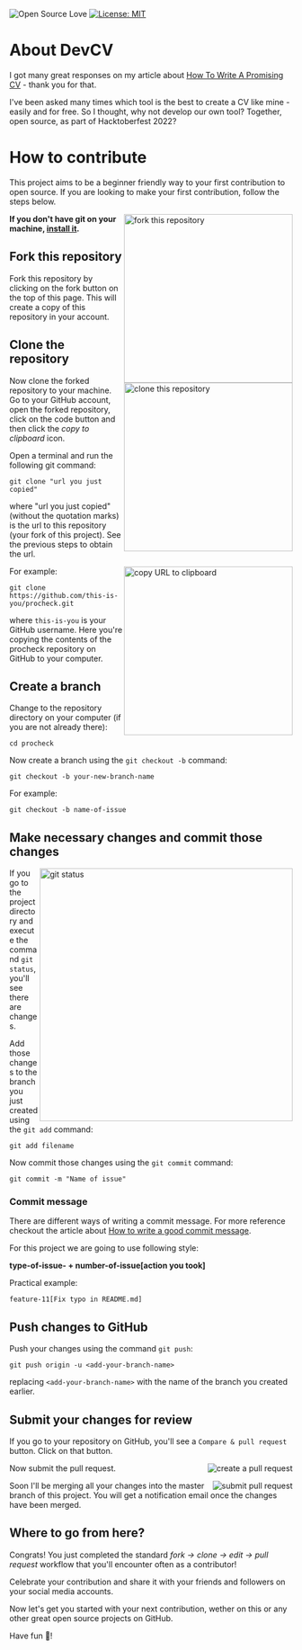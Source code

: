 ![Open Source Love](https://img.shields.io/badge/open%20soure-%F0%9F%92%9F-blueviolet?style=flat-square)
[![License: MIT](https://img.shields.io/badge/License-MIT-green.svg)](https://opensource.org/licenses/MIT)

#

# About DevCV

I got many great responses on my article about <a href="https://dev.to/yuridevat/how-to-write-a-promising-cv-32ih">How To Write A Promising CV</a> - thank you for that.

I've been asked many times which tool is the best to create a CV like mine - easily and for free. So I thought, why not develop our own tool? Together, open source, as part of Hacktoberfest 2022?

# How to contribute

This project aims to be a beginner friendly way to your first contribution to open source. If you are looking to make your first contribution, follow the steps below.

<img align="right" width="300" src="https://docs.google.com/uc?export=download&id=1SbliQ66gfCx0uiwcG_04FAPXNMPHVE7s" alt="fork this repository" />

**If you don't have git on your machine, [install it](https://help.github.com/articles/set-up-git/).**

## Fork this repository

Fork this repository by clicking on the fork button on the top of this page.
This will create a copy of this repository in your account.

## Clone the repository

<img align="right" width="300" src="https://docs.google.com/uc?export=download&id=10xHPRthNMKP8vi_mS8KjklhlLIhVlp6g" alt="clone this repository" />

Now clone the forked repository to your machine. Go to your GitHub account, open the forked repository, click on the code button and then click the _copy to clipboard_ icon.

Open a terminal and run the following git command:

```
git clone "url you just copied"
```

where "url you just copied" (without the quotation marks) is the url to this repository (your fork of this project). See the previous steps to obtain the url.

<img align="right" width="300" src="https://docs.google.com/uc?export=download&id=1ifdWqKw4DYvhUjmH_LNNAt925S7WPNC4" alt="copy URL to clipboard" />

For example:

```
git clone https://github.com/this-is-you/procheck.git
```

where `this-is-you` is your GitHub username. Here you're copying the contents of the procheck repository on GitHub to your computer.

## Create a branch

Change to the repository directory on your computer (if you are not already there):

```
cd procheck
```

Now create a branch using the `git checkout -b` command:

```
git checkout -b your-new-branch-name
```

For example:

```
git checkout -b name-of-issue
```

## Make necessary changes and commit those changes

<img align="right" width="450" src="" alt="git status" />

If you go to the project directory and execute the command `git status`, you'll see there are changes.

Add those changes to the branch you just created using the `git add` command:

```
git add filename
```

Now commit those changes using the `git commit` command:

```
git commit -m "Name of issue"
```

### Commit message

There are different ways of writing a commit message. For more reference checkout the
article about [How to write a good commit message](https://dev.to/chrissiemhrk/git-commit-message-5e21).

For this project we are going to use following style:

**type-of-issue- + number-of-issue[action you took]**

Practical example:

`feature-11[Fix typo in README.md]`

## Push changes to GitHub

Push your changes using the command `git push`:

```
git push origin -u <add-your-branch-name>
```

replacing `<add-your-branch-name>` with the name of the branch you created earlier.

## Submit your changes for review

If you go to your repository on GitHub, you'll see a `Compare & pull request` button. Click on that button.

<img style="float: right;" src="" alt="create a pull request" />

Now submit the pull request.

<img style="float: right;" src="" alt="submit pull request" />

Soon I'll be merging all your changes into the master branch of this project. You will get a notification email once the changes have been merged.

## Where to go from here?

Congrats! You just completed the standard _fork -> clone -> edit -> pull request_ workflow that you'll encounter often as a contributor!

Celebrate your contribution and share it with your friends and followers on your social media accounts.

Now let's get you started with your next contribution, wether on this or any other great open source projects on GitHub.

Have fun 👻!
